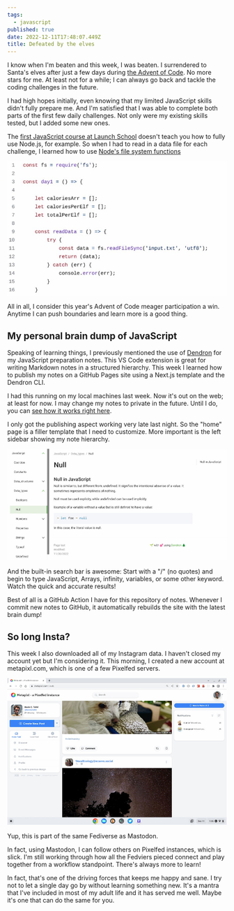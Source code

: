 ```yaml
---
tags:
  - javascript
published: true
date: 2022-12-11T17:48:07.449Z
title: Defeated by the elves
---
```

I﻿ know when I'm beaten and this week, I was beaten. I surrendered to Santa's elves after just a few days during [the Advent of Code](https://adventofcode.com/). No more stars for me. At least not for a while; I can always go back and tackle the coding challenges in the future.

I﻿ had high hopes initially, even knowing that my limited JavaScript skills didn't fully prepare me. And I'm satisfied that I was able to complete both parts of the first few daily challenges. Not only were my existing skills tested, but I added some new ones. 

The [first JavaScript course at Launch School](https://launchschool.com/curriculum/courses/804d1cae) doesn't teach you how to fully use Node.js, for example. So when I had to read in a data file for each challenge, I learned how to use [Node's file system functions](https://nodejs.org/api/fs.html)

![Javascript code using Node for file I/O](/src/images/screenshot-2022-12-11-12.53.31-pm.jpg)

A﻿ll in all, I consider this year's Advent of Code meager participation a win. Anytime I can push boundaries and learn more is a good thing.

## M﻿y personal brain dump of JavaScript

S﻿peaking of learning things, I previously mentioned the use of [D﻿endron](https://www.dendron.so) for my JavaScript preparation notes. This VS Code extension is great for writing Markdown notes in a structured hierarchy. This week I learned how to publish my notes on a GitHub Pages site using a Next.js template and the Dendron CLI.

I﻿ had this running on my local machines last week. Now it's out on the web; at least for now. I may change my notes to private in the future. Until I do, you can [see how it works right here](https://kevinctofel.github.io/JS109_assessment).

I﻿ only got the publishing aspect working very late last night. So the "home" page is a filler template that I need to customize. More important is the left sidebar showing my note hierarchy. 

![Null in JavaScript](/src/images/screenshot-2022-12-11-1.11.57-pm.jpg)

And the built-in search bar is awesome: Start with a "/" (no quotes) and begin to type JavaScript, Arrays, infinity, variables, or some other keyword. Watch the quick and accurate results! 

B﻿est of all is a GitHub Action I have for this repository of notes. Whenever I commit new notes to GitHub, it automatically rebuilds the site with the latest brain dump!

## S﻿o long Insta?

T﻿his week I also downloaded all of my Instagram data. I haven't closed my account yet but I'm considering it. This morning, I created a new account at metapixl.com, which is one of a few Pixelfed servers. 

![My account on Metapixl](/src/images/screenshot-2022-12-11-1.05.23-pm.jpg)

Yup, this is part of the same Fediverse as Mastodon. 

In fact, using Mastodon, I can follow others on Pixelfed instances, which is slick. I'm still working through how all the Fedviers pieced connect and play together from a workflow standpoint. There's always more to learn!

I﻿n fact, that's one of the driving forces that keeps me happy and sane. I try not to let a single day go by without learning something new. It's a mantra that I've included in most of my adult life and it has served me well. Maybe it's one that can do the same for you.